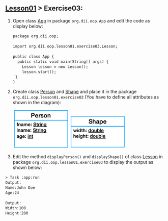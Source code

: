 ## [Lesson01](index.md) > Exercise03:

1. Open class [App](../../app/src/main/java/org/dii/oop/App.java) in package `org.dii.oop.App` and edit the code as display below:
   ```
   package org.dii.oop;

   import org.dii.oop.lesson01.exercise03.Lesson;

   public class App {
     public static void main(String[] args) {
       Lesson lesson = new Lesson();
       lesson.start();
    }
   }
   ```

2. Create class [Person](../../app/src/main/java/org/dii/oop/lesson01/exercise03/Person.java) and [Shape](../../app/src/main/java/org/dii/oop/lesson01/exercise03/Shape.java) and place it in the package `org.dii.oop.lesson01.exercise03` (You have to define all attributes as shown in the diagram):
   
   <img src="person.png" /> <img src="shape.png" />


3. Edit the method `displayPerson()` and `displayShape()` of class [Lesson](../../app/src/main/java/org/dii/oop/lesson01/exercise03/Lesson.java) in package `org.dii.oop.lesson01.exercise03` to display the output as shown below:
```
> Task :app:run
Output:
Name:John Doe
Age:24

Output:
Width:100
Height:200
```
